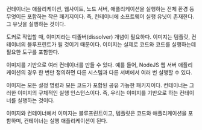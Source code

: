 컨테이너는 애플리케이션, 웹사이트, 노드 서버, 애플리케이션을 실행하는 전체 환경 등 무엇이든 포함하는 작은 패키지이다. 즉, 컨테이너에 소프트웨어 실행 유닛이 존재한다. 그 유닛을 실행하는 것이다.

도커로 작업할 때, 이미지라는 디졸버(dissolver) 개념이 필요하다. 이미지는 템플릿, 컨테이너의 블루프린트가 될 것이기 때문이다. 이미지는 실제로 코드와 코드를 실행하는데 필요한 도구를 포함한다.

이미지를 기반으로 여러 컨테이너를 만들 수 있다. 예를 들어, NodeJS 웹 서버 애플리케이션의 경우 한 번만 정의하면 다른 시스템과 다른 서버에서 여러 번 실행할 수 있다.

이미지는 모든 설정 명령과 모든 코드가 포함된 공유 가능한 패키지이다. 컨테이너는 그러한 이미지의 구체적인 실행 인스턴스이다. 즉, 우리는 이미지를 기반으로 하는 컨테이너를 실행하는 것이다.

이미지와 컨테이너에서 이미지는 블루프린트이고, 템플릿은 코드와 애플리케이션을 포함하며, 컨테이너는 실행 애플리케이션이 된다.
